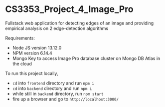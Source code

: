 # CS3353_Project_4_Image_Pro
Fullstack web application for detecting edges of an image and providing empirical analysis on 2 edge-detection algorithms

Requirements:
- Node JS version 13.12.0
- NPM version 6.14.4
- Mongo Key to access Image Pro database cluster on Mongo DB Atlas in the cloud

To run this project locally,
- `cd` into `frontend` directory and run `npm i`
- `cd` into `backend` directory and run `npm i`
- while still in `backend` directory, run `npm start`
- fire up a browser and go to `http://localhost:3000/`
